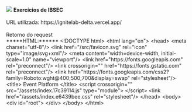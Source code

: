 <html>
	<img src="https://app.ibsec.com.br/wp-content/themes/ibsec-2022/images/logo.webp" />
	<strong>Exercícios de IBSEC</strong>
	<br>
	<br>
	<span>URL utilizada: https://ignitelab-delta.vercel.app/</span>
  <br>
	<br>
	<span>Retorno do request</span>
	 <br>
			*****HTML:******
			&lt;!DOCTYPE html&gt;
			&lt;html lang="en"&gt;
			&lt;head&gt;
				&lt;meta charset="utf-8"/&gt;
				&lt;link href="/src/favicon.svg" rel="icon" type="image/svg+xml"/&gt;
				&lt;meta content="width=device-width, initial-scale=1.0" name="viewport"/&gt;
				&lt;link href="https://fonts.googleapis.com" rel="preconnect"/&gt;
				&lt;link crossorigin="" href="https://fonts.gstatic.com" rel="preconnect"/&gt;
				&lt;link href="https://fonts.googleapis.com/css2?family=Roboto:wght@400;500;700&amp;display=swap" rel="stylesheet"/&gt;
				&lt;title&gt;
				Event Platform
				&lt;/title&gt;
				&lt;script crossorigin="" src="/assets/index.17c39114.js" type="module"&gt;
				&lt;/script&gt;
				&lt;link href="/assets/index.e6439bee.css" rel="stylesheet"/&gt;
			&lt;/head&gt;
			&lt;body&gt;
				&lt;div id="root"&gt;
				&lt;/div&gt;
			&lt;/body&gt;
			&lt;/html&gt;			 
</html>